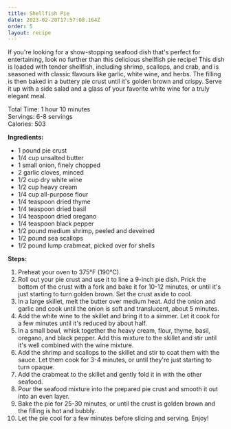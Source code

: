 ```yaml
---
title: Shellfish Pie
date: 2023-02-20T17:57:08.164Z
order: 5
layout: recipe
---
```

If you're looking for a show-stopping seafood dish that's perfect for entertaining, look no further than this delicious shellfish pie recipe! This dish is loaded with tender shellfish, including shrimp, scallops, and crab, and is seasoned with classic flavours like garlic, white wine, and herbs. The filling is then baked in a buttery pie crust until it's golden brown and crispy. Serve it up with a side salad and a glass of your favorite white wine for a truly elegant meal.

Total Time: 1 hour 10 minutes\
Servings: 6-8 servings\
Calories: 503

**Ingredients:**

* 1 pound pie crust
* 1/4 cup unsalted butter
* 1 small onion, finely chopped
* 2 garlic cloves, minced
* 1/2 cup dry white wine
* 1/2 cup heavy cream
* 1/4 cup all-purpose flour
* 1/4 teaspoon dried thyme
* 1/4 teaspoon dried basil
* 1/4 teaspoon dried oregano
* 1/4 teaspoon black pepper
* 1/2 pound medium shrimp, peeled and deveined
* 1/2 pound sea scallops
* 1/2 pound lump crabmeat, picked over for shells

**Steps:**

1. Preheat your oven to 375°F (190°C).
2. Roll out your pie crust and use it to line a 9-inch pie dish. Prick the bottom of the crust with a fork and bake it for 10-12 minutes, or until it's just starting to turn golden brown. Set the crust aside to cool.
3. In a large skillet, melt the butter over medium heat. Add the onion and garlic and cook until the onion is soft and translucent, about 5 minutes.
4. Add the white wine to the skillet and bring it to a simmer. Let it cook for a few minutes until it's reduced by about half.
5. In a small bowl, whisk together the heavy cream, flour, thyme, basil, oregano, and black pepper. Add this mixture to the skillet and stir until it's well combined with the wine mixture.
6. Add the shrimp and scallops to the skillet and stir to coat them with the sauce. Let them cook for 3-4 minutes, or until they're just starting to turn opaque.
7. Add the crabmeat to the skillet and gently fold it in with the other seafood.
8. Pour the seafood mixture into the prepared pie crust and smooth it out into an even layer.
9. Bake the pie for 25-30 minutes, or until the crust is golden brown and the filling is hot and bubbly.
10. Let the pie cool for a few minutes before slicing and serving. Enjoy!